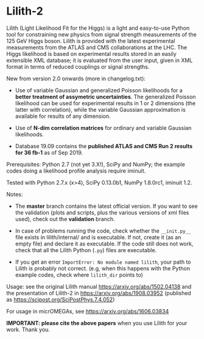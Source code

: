 # Lilith-2

Lilith (Light Likelihood Fit for the Higgs) is a light and easy-to-use Python tool for constraining new physics from signal strength measurements of the 125 GeV Higgs boson. Lilith is provided with the latest experimental measurements from the ATLAS and CMS collaborations at the LHC. The Higgs likelihood is based on experimental results stored in an easily extensible XML database; it is evaluated from the user input, given in XML format in terms of reduced couplings or signal strengths. 

New from version 2.0 onwards (more in changelog.txt):

- Use of variable Gaussian and generalized Poisson likelihoods for a __better treatment of assymetric uncertainties__. 
The generalized Poisson likelihood can be used for experimental results in 1 or 2 dimensions (the latter with correlation), while the variable Gaussian approximation is available for results of any dimension. 

- Use of __N-dim correlation matrices__ for ordinary and variable Gaussian likelihoods.

- Database 19.09 contains the __published ATLAS and CMS Run 2 results for 36 fb-1__ as of Sep 2019.

Prerequisites: Python 2.7 (not yet 3.X!), SciPy and NumPy; 
the example codes doing a likelihood profile analysis require iminuit.

Tested with Python 2.7.x (x>4), SciPy 0.13.0b1, NumPy 1.8.0rc1, iminuit 1.2.

Notes:

- The __master__ branch contains the latest official version. If you want to see the validation (plots and scripts, plus the various versions of xml files used), check out the __validation__ branch. 

- In case of problems running the code, check whether the `__init.py__` file exists in lilith/internal/ and is executable. If not, create it (as an empty file) and declare it as executable. If the code still does not work, check that all the Lilith Python (`.py`) files are executable.  

- If you get an error `ImportError: No module named lilith`, your path to Lilith is probably not correct. (e.g, when this happens with the Python example codes, check where `lilith_dir` points to)

Usage: see the original Lilith manual https://arxiv.org/abs/1502.04138 and the presentation of Lilith-2 in https://arxiv.org/abs/1908.03952 (published as https://scipost.org/SciPostPhys.7.4.052)

For usage in micrOMEGAs, see https://arxiv.org/abs/1606.03834

**IMPORTANT: please cite the above papers** when you use Lilith for your work. Thank you.
